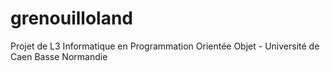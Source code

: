 grenouilloland
==============

Projet de L3 Informatique en Programmation Orientée Objet - Université de Caen Basse Normandie